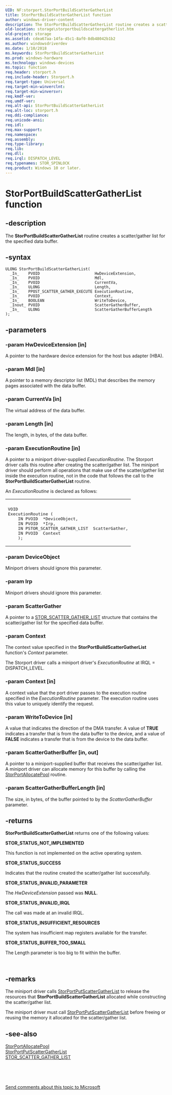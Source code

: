 ```yaml
---
UID: NF:storport.StorPortBuildScatterGatherList
title: StorPortBuildScatterGatherList function
author: windows-driver-content
description: The StorPortBuildScatterGatherList routine creates a scatter/gather list for the specified data buffer.
old-location: storage\storportbuildscattergatherlist.htm
old-project: storage
ms.assetid: cdea67aa-14fa-45c1-8af0-8db48042b1b2
ms.author: windowsdriverdev
ms.date: 1/10/2018
ms.keywords: StorPortBuildScatterGatherList
ms.prod: windows-hardware
ms.technology: windows-devices
ms.topic: function
req.header: storport.h
req.include-header: Storport.h
req.target-type: Universal
req.target-min-winverclnt: 
req.target-min-winversvr: 
req.kmdf-ver: 
req.umdf-ver: 
req.alt-api: StorPortBuildScatterGatherList
req.alt-loc: storport.h
req.ddi-compliance: 
req.unicode-ansi: 
req.idl: 
req.max-support: 
req.namespace: 
req.assembly: 
req.type-library: 
req.lib: 
req.dll: 
req.irql: DISPATCH_LEVEL
req.typenames: STOR_SPINLOCK
req.product: Windows 10 or later.
---
```


# StorPortBuildScatterGatherList function



## -description
The <b>StorPortBuildScatterGatherList</b> routine creates a scatter/gather list for the specified data buffer.



## -syntax

````
ULONG StorPortBuildScatterGatherList(
  _In_    PVOID                        HwDeviceExtension,
  _In_    PVOID                        Mdl,
  _In_    PVOID                        CurrentVa,
  _In_    ULONG                        Length,
  _In_    PPOST_SCATTER_GATHER_EXECUTE ExecutionRoutine,
  _In_    PVOID                        Context,
  _In_    BOOLEAN                      WriteToDevice,
  _Inout_ PVOID                        ScatterGatherBuffer,
  _In_    ULONG                        ScatterGatherBufferLength
);
````


## -parameters

### -param HwDeviceExtension [in]

A pointer to the hardware device extension for the host bus adapter (HBA).


### -param Mdl [in]

A pointer to a memory descriptor list (MDL) that describes the memory pages associated with the data buffer.


### -param CurrentVa [in]

The virtual address of the data buffer.


### -param Length [in]

The length, in bytes, of the data buffer.


### -param ExecutionRoutine [in]

A pointer to a miniport driver-supplied <i>ExecutionRoutine</i>. The Storport driver calls this routine after creating the scatter/gather list. The miniport driver should perform all operations that make use of the scatter/gather list inside the execution routine, not in the code that follows the call to the <b>StorPortBuildScatterGatherList</b> routine.

An <i>ExecutionRoutine</i> is declared as follows:

<div class="code"><span codelanguage=""><table>
<tr>
<th></th>
</tr>
<tr>
<td>
<pre>VOID
ExecutionRoutine (
    IN PVOID  *DeviceObject,
    IN PVOID  *Irp,
    IN PSTOR_SCATTER_GATHER_LIST  ScatterGather,
    IN PVOID  Context
    );</pre>
</td>
</tr>
</table></span></div>



### -param DeviceObject

Miniport drivers should ignore this parameter.


### -param Irp

Miniport drivers should ignore this parameter.


### -param ScatterGather

A pointer to a <a href="..\storport\ns-storport-_stor_scatter_gather_list.md">STOR_SCATTER_GATHER_LIST</a> structure that contains the scatter/gather list for the specified data buffer.


### -param Context

The context value specified in the <b>StorPortBuildScatterGatherList</b> function's <i>Context</i> parameter.

</dd>
</dl>
The Storport driver calls a miniport driver's <i>ExecutionRoutine</i> at IRQL = DISPATCH_LEVEL.


### -param Context [in]

A context value that the port driver passes to the execution routine specified in the <i>ExecutionRoutine</i> parameter. The execution routine uses this value to uniquely identify the request.


### -param WriteToDevice [in]

A value that indicates the direction of the DMA transfer. A value of <b>TRUE</b> indicates a transfer that is from the data buffer to the device, and a value of <b>FALSE</b> indicates a transfer that is from the device to the data buffer.


### -param ScatterGatherBuffer [in, out]

A pointer to a miniport-supplied buffer that receives the scatter/gather list. A miniport driver can allocate memory for this buffer by calling the <a href="..\storport\nf-storport-storportallocatepool.md">StorPortAllocatePool</a> routine.


### -param ScatterGatherBufferLength [in]

The size, in bytes, of the buffer pointed to by the <i>ScatterGatherBuffer</i> parameter.


## -returns
<b>StorPortBuildScatterGatherList</b> returns one of the following values:
<dl>
<dt><b>STOR_STATUS_NOT_IMPLEMENTED</b></dt>
</dl>This function is not implemented on the active operating system.
<dl>
<dt><b>STOR_STATUS_SUCCESS</b></dt>
</dl>Indicates that the routine created the scatter/gather list successfully.
<dl>
<dt><b>STOR_STATUS_INVALID_PARAMETER</b></dt>
</dl>The <i>HwDeviceExtension</i> passed was <b>NULL</b>.
<dl>
<dt><b>STOR_STATUS_INVALID_IRQL</b></dt>
</dl>The call was made at an invalid IRQL.
<dl>
<dt><b>STOR_STATUS_INSUFFICIENT_RESOURCES</b></dt>
</dl>The system has insufficient map registers available for the transfer.
<dl>
<dt><b>STOR_STATUS_BUFFER_TOO_SMALL </b></dt>
</dl>The Length parameter is too big to fit within the buffer.

 


## -remarks
The miniport driver calls <a href="..\storport\nf-storport-storportputscattergatherlist.md">StorPortPutScatterGatherList</a> to release the resources that <b>StorPortBuildScatterGatherList</b> allocated while constructing the scatter/gather list. 

The miniport driver must call <a href="..\storport\nf-storport-storportputscattergatherlist.md">StorPortPutScatterGatherList</a> before freeing or reusing the memory it allocated for the scatter/gather list.


## -see-also
<dl>
<dt>
<a href="..\storport\nf-storport-storportallocatepool.md">StorPortAllocatePool</a>
</dt>
<dt>
<a href="..\storport\nf-storport-storportputscattergatherlist.md">StorPortPutScatterGatherList</a>
</dt>
<dt>
<a href="..\storport\ns-storport-_stor_scatter_gather_list.md">STOR_SCATTER_GATHER_LIST</a>
</dt>
</dl>
 

 

<a href="mailto:wsddocfb@microsoft.com?subject=Documentation%20feedback [storage\storage]:%20StorPortBuildScatterGatherList routine%20 RELEASE:%20(1/10/2018)&amp;body=%0A%0APRIVACY STATEMENT%0A%0AWe use your feedback to improve the documentation. We don't use your email address for any other purpose, and we'll remove your email address from our system after the issue that you're reporting is fixed. While we're working to fix this issue, we might send you an email message to ask for more info. Later, we might also send you an email message to let you know that we've addressed your feedback.%0A%0AFor more info about Microsoft's privacy policy, see http://privacy.microsoft.com/en-us/default.aspx." title="Send comments about this topic to Microsoft">Send comments about this topic to Microsoft</a>

